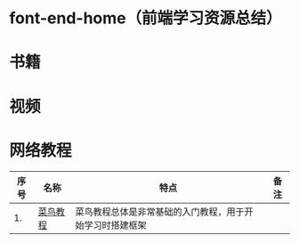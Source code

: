 # font-end-home（前端学习资源总结）
# 书籍

# 视频

# 网络教程
|序号 |名称|特点|备注 |
|----|----|----|----|
|1.|[菜鸟教程](https://www.runoob.com/)|菜鸟教程总体是非常基础的入门教程，用于开始学习时搭建框架| 

